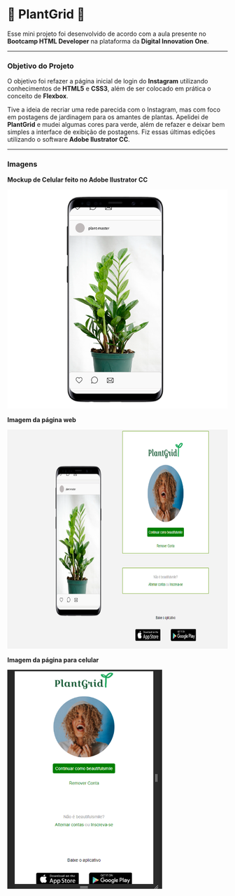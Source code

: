 # :seedling: PlantGrid :seedling:



Esse mini projeto foi desenvolvido de acordo com a aula presente no **Bootcamp HTML Developer** na plataforma da **Digital Innovation One**. 

---

### Objetivo do Projeto 
O objetivo foi refazer a página inicial de login do **Instagram** utilizando conhecimentos de **HTML5** e **CSS3**, além de ser colocado em prática o conceito de **Flexbox**.  

Tive a ideia de recriar uma rede parecida com o Instagram, mas com foco em postagens de jardinagem para os amantes de plantas. Apelidei de **PlantGrid** e mudei algumas cores para verde, além de refazer e deixar bem simples a interface de exibição de postagens. Fiz essas últimas edições utilizando o software **Adobe Ilustrator CC**.


---
### Imagens

**Mockup de Celular feito no Adobe Ilustrator CC**

<img src="https://github.com/sarahsoaressilva/PlantGrid/blob/master/img/foto_celular.png" height="500px">

**Imagem da página web**

<img src="https://github.com/sarahsoaressilva/PlantGrid/blob/master/img/exibi%C3%A7%C3%A3o.PNG" height="500px">


**Imagem da página para celular**

<img src="https://github.com/sarahsoaressilva/PlantGrid/blob/master/img/exibi%C3%A7%C3%A3o_responsiva.PNG" height="500px">



